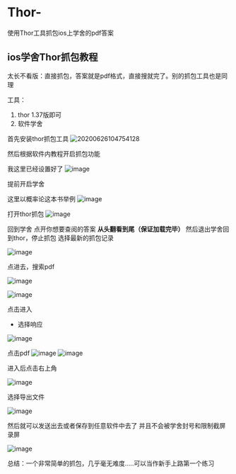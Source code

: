 # Thor-
使用Thor工具抓包ios上学舍的pdf答案
## ios学舍Thor抓包教程


太长不看版：直接抓包，答案就是pdf格式，直接搜就完了。别的抓包工具也是同理

工具：

 1. thor 1.37版即可
 2. 软件学舍


首先安装thor抓包工具
![20200626104754128](https://user-images.githubusercontent.com/64725245/112616603-c86d7100-8dd8-11eb-95a6-ccaf11f0a235.png)


然后根据软件内教程开启抓包功能

我这里已经设置好了
![image](https://user-images.githubusercontent.com/64725245/112616657-d8855080-8dd8-11eb-97b0-e66608fe8d10.png)

提前开启学舍

这里以概率论这本书举例
![image](https://user-images.githubusercontent.com/64725245/112616799-010d4a80-8dd9-11eb-81ac-91a1455d8856.png)



打开thor抓包
![image](https://user-images.githubusercontent.com/64725245/112616807-036fa480-8dd9-11eb-8fd7-569eb75dce40.png)


回到学舍
点开你想要查阅的答案
**从头翻看到尾（保证加载完毕）**
然后退出学舍回到thor，停止抓包
选择最新的抓包记录


![image](https://user-images.githubusercontent.com/64725245/112616824-0a96b280-8dd9-11eb-9eee-d51f928b0242.png)



点进去，搜索pdf


![image](https://user-images.githubusercontent.com/64725245/112616840-0ff3fd00-8dd9-11eb-9e0f-4979c73613a1.png)

![image](https://user-images.githubusercontent.com/64725245/112616858-15e9de00-8dd9-11eb-8e13-e3edb430ade3.png)

点击进入

 - 选择响应

![image](https://user-images.githubusercontent.com/64725245/112616872-1a15fb80-8dd9-11eb-9cf9-e2e5644448e8.png)

点击pdf
![image](https://user-images.githubusercontent.com/64725245/112616911-239f6380-8dd9-11eb-85af-42df99938331.png)
![image](https://user-images.githubusercontent.com/64725245/112616933-28fcae00-8dd9-11eb-8eec-604ac339be50.png)

进入后点击右上角

![image](https://user-images.githubusercontent.com/64725245/112616944-2d28cb80-8dd9-11eb-9a2c-75e962753e10.png)

选择导出文件


![image](https://user-images.githubusercontent.com/64725245/112616978-3a45ba80-8dd9-11eb-9bc5-646af3cefe47.png)



然后就可以发送出去或者保存到任意软件中去了
并且不会被学舍封号和限制截屏录屏

![image](https://user-images.githubusercontent.com/64725245/112616998-3f0a6e80-8dd9-11eb-8643-7e088559716d.png)

总结：一个非常简单的抓包，几乎毫无难度.....可以当作新手上路第一个练习

